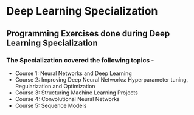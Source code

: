
# Deep Learning Specialization

## Programming Exercises done during Deep Learning Specialization

### The Specialization covered the following topics -

- Course 1: Neural Networks and Deep Learning
- Course 2: Improving Deep Neural Networks: Hyperparameter tuning, Regularization and Optimization
- Course 3: Structuring Machine Learning Projects
- Course 4: Convolutional Neural Networks
- Course 5: Sequence Models
